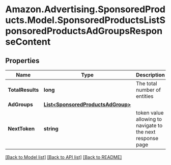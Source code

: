 # Amazon.Advertising.SponsoredProducts.Model.SponsoredProductsListSponsoredProductsAdGroupsResponseContent

## Properties

Name | Type | Description | Notes
------------ | ------------- | ------------- | -------------
**TotalResults** | **long** | The total number of entities | [optional] 
**AdGroups** | [**List&lt;SponsoredProductsAdGroup&gt;**](SponsoredProductsAdGroup.md) |  | [optional] 
**NextToken** | **string** | token value allowing to navigate to the next response page | [optional] 

[[Back to Model list]](../README.md#documentation-for-models) [[Back to API list]](../README.md#documentation-for-api-endpoints) [[Back to README]](../README.md)

